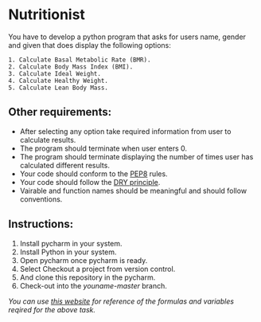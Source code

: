 # Nutritionist
You have to develop a python program that asks for users name, gender and given that does display the following options:
```
1. Calculate Basal Metabolic Rate (BMR).
2. Calculate Body Mass Index (BMI).
3. Calculate Ideal Weight.
4. Calculate Healthy Weight.
5. Calculate Lean Body Mass.
```

## Other requirements:
* After selecting any option take required information from user to calculate results.
* The program should terminate when user enters 0.
* The program should terminate displaying the number of times user has calculated different results.
* Your code should conform to the [PEP8](https://www.python.org/dev/peps/pep-0008/) rules.
* Your code should follow the [DRY principle](https://en.wikipedia.org/wiki/Don%27t_repeat_yourself).
* Vairable and function names should be meaningful and should follow conventions.

## Instructions:
1. Install pycharm in your system. 
2. Install Python in your system.
3. Open pycharm once pycharm is ready.
4. Select Checkout a project from version control.
5. And clone this repository in the pycharm.
6. Check-out into the *youname-master* branch.

*You can use [this website](https://www.calculator.net/) for reference of the formulas and variables reqired for the above task.*
